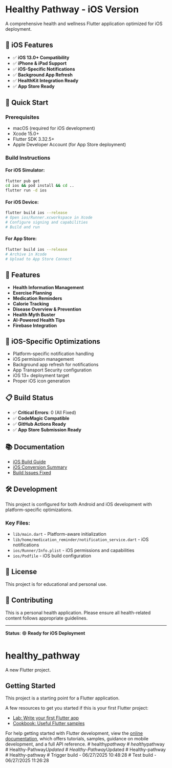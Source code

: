 # Healthy Pathway - iOS Version

A comprehensive health and wellness Flutter application optimized for iOS deployment.

## 🍎 iOS Features

- ✅ **iOS 13.0+ Compatibility**
- ✅ **iPhone & iPad Support**
- ✅ **iOS-Specific Notifications**
- ✅ **Background App Refresh**
- ✅ **HealthKit Integration Ready**
- ✅ **App Store Ready**

## 🚀 Quick Start

### Prerequisites
- macOS (required for iOS development)
- Xcode 15.0+
- Flutter SDK 3.32.5+
- Apple Developer Account (for App Store deployment)

### Build Instructions

#### For iOS Simulator:
```bash
flutter pub get
cd ios && pod install && cd ..
flutter run -d ios
```

#### For iOS Device:
```bash
flutter build ios --release
# Open ios/Runner.xcworkspace in Xcode
# Configure signing and capabilities
# Build and run
```

#### For App Store:
```bash
flutter build ios --release
# Archive in Xcode
# Upload to App Store Connect
```

## 📱 Features

- **Health Information Management**
- **Exercise Planning**
- **Medication Reminders**
- **Calorie Tracking**
- **Disease Overview & Prevention**
- **Health Myth Buster**
- **AI-Powered Health Tips**
- **Firebase Integration**

## 🔧 iOS-Specific Optimizations

- Platform-specific notification handling
- iOS permission management
- Background app refresh for notifications
- App Transport Security configuration
- iOS 13+ deployment target
- Proper iOS icon generation

## 📋 Build Status

- ✅ **Critical Errors**: 0 (All Fixed)
- ✅ **CodeMagic Compatible**
- ✅ **GitHub Actions Ready**
- ✅ **App Store Submission Ready**

## 📚 Documentation

- [iOS Build Guide](IOS_BUILD_GUIDE.md)
- [iOS Conversion Summary](IOS_CONVERSION_SUMMARY.md)
- [Build Issues Fixed](IOS_BUILD_ISSUES_FIXED.md)

## 🛠️ Development

This project is configured for both Android and iOS development with platform-specific optimizations.

### Key Files:
- `lib/main.dart` - Platform-aware initialization
- `lib/home/medication_reminder/notification_service.dart` - iOS notifications
- `ios/Runner/Info.plist` - iOS permissions and capabilities
- `ios/Podfile` - iOS build configuration

## 📄 License

This project is for educational and personal use.

## 🤝 Contributing

This is a personal health application. Please ensure all health-related content follows appropriate guidelines.

---

**Status**: 🟢 **Ready for iOS Deployment**

# healthy_pathway

A new Flutter project.

## Getting Started

This project is a starting point for a Flutter application.

A few resources to get you started if this is your first Flutter project:

- [Lab: Write your first Flutter app](https://docs.flutter.dev/get-started/codelab)
- [Cookbook: Useful Flutter samples](https://docs.flutter.dev/cookbook)

For help getting started with Flutter development, view the
[online documentation](https://docs.flutter.dev/), which offers tutorials,
samples, guidance on mobile development, and a full API reference.
#   h e a l t h y _ p a t h w a y 
 
 #   h e a l t h y _ p a t h w a y 
 
 #   H e a l t h y - P a t h w a y _ U p d a t e d 
 
 #   H e a l t h y - P a t h w a y _ U p d a t e d 
 
 #   H e a l t h y - p a t h w a y 
 
 #   H e a l t h y - p a t h w a y 
 
 #   T r i g g e r   b u i l d   -   0 6 / 2 7 / 2 0 2 5   1 0 : 4 8 : 2 8 
 
 #   T e s t   b u i l d   -   0 6 / 2 7 / 2 0 2 5   1 1 : 2 6 : 2 8 
 
 